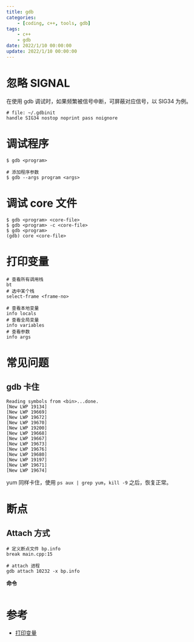 ```yaml
---
title: gdb
categories: 
	- [coding, c++, tools, gdb]
tags:
	- c++
    - gdb
date: 2022/1/10 00:00:00
update: 2022/1/10 00:00:00
---
```


# 忽略 SIGNAL

在使用 gdb 调试时，如果频繁被信号中断，可屏蔽对应信号，以 SIG34 为例。

```shell
# file: ~/.gdbinit
handle SIG34 nostop noprint pass noignore
```

# 调试程序

```shell
$ gdb <program>

# 添加程序参数
$ gdb --args program <args>
```

# 调试 core 文件

```shell
$ gdb <program> <core-file>
$ gdb <program> -c <core-file>
$ gdb <program>
(gdb) core <core-file>
```

# 打印变量

```shell
# 查看所有调用栈
bt
# 选中某个栈
select-frame <frame-no>

# 查看本地变量
info locals
# 查看全局变量
info variables
# 查看参数
info args
```

# 常见问题

## gdb 卡住

```shell
Reading symbols from <bin>...done.
[New LWP 19134]
[New LWP 19669]
[New LWP 19672]
[New LWP 19670]
[New LWP 19200]
[New LWP 19668]
[New LWP 19667]
[New LWP 19673]
[New LWP 19676]
[New LWP 19680]
[New LWP 19197]
[New LWP 19671]
[New LWP 19674]
```

yum 同样卡住，使用 `ps aux | grep yum`，`kill -9` 之后，恢复正常。

# 断点

## Attach 方式

```shell
# 定义断点文件 bp.info
break main.cpp:15

# attach 进程
gdb attach 10232 -x bp.info
```

**命令**

```shell

```

# 参考

- [打印变量](https://stackoverflow.com/questions/6261392/printing-all-global-variables-local-variables)
